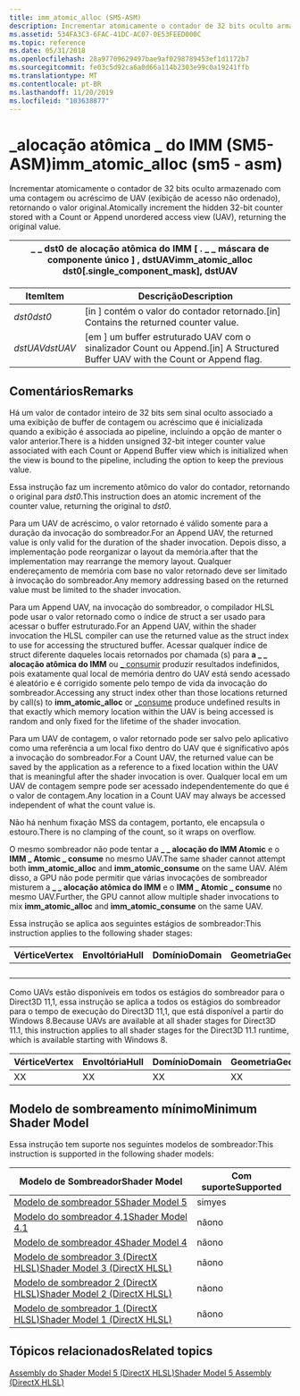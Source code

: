 ```yaml
---
title: imm_atomic_alloc (SM5-ASM)
description: Incrementar atomicamente o contador de 32 bits oculto armazenado com uma contagem ou acréscimo de UAV (exibição de acesso não ordenado), retornando o valor original.
ms.assetid: 534FA3C3-6FAC-41DC-AC07-0E53FEED000C
ms.topic: reference
ms.date: 05/31/2018
ms.openlocfilehash: 28a97709629497bae9af0298789453ef1d1172b7
ms.sourcegitcommit: fe03c5d92ca6a0d66a114b2303e99c0a19241ffb
ms.translationtype: MT
ms.contentlocale: pt-BR
ms.lasthandoff: 11/20/2019
ms.locfileid: "103638877"
---
```

# <a name="imm_atomic_alloc-sm5---asm"></a><span data-ttu-id="6c738-103">\_alocação atômica \_ do IMM (SM5-ASM)</span><span class="sxs-lookup"><span data-stu-id="6c738-103">imm\_atomic\_alloc (sm5 - asm)</span></span>

<span data-ttu-id="6c738-104">Incrementar atomicamente o contador de 32 bits oculto armazenado com uma contagem ou acréscimo de UAV (exibição de acesso não ordenado), retornando o valor original.</span><span class="sxs-lookup"><span data-stu-id="6c738-104">Atomically increment the hidden 32-bit counter stored with a Count or Append unordered access view (UAV), returning the original value.</span></span>



| <span data-ttu-id="6c738-105">\_ \_ dst0 de alocação atômica do IMM \[ . \_ \_ máscara de componente único \] , dstUAV</span><span class="sxs-lookup"><span data-stu-id="6c738-105">imm\_atomic\_alloc dst0\[.single\_component\_mask\], dstUAV</span></span> |
|-------------------------------------------------------------|



 



| <span data-ttu-id="6c738-106">Item</span><span class="sxs-lookup"><span data-stu-id="6c738-106">Item</span></span>                                                                                           | <span data-ttu-id="6c738-107">Descrição</span><span class="sxs-lookup"><span data-stu-id="6c738-107">Description</span></span>                                                               |
|------------------------------------------------------------------------------------------------|---------------------------------------------------------------------------|
| <span data-ttu-id="6c738-108"><span id="dst0"></span><span id="DST0"></span>*dst0*</span><span class="sxs-lookup"><span data-stu-id="6c738-108"><span id="dst0"></span><span id="DST0"></span>*dst0*</span></span><br/>                                | <span data-ttu-id="6c738-109">\[in \] contém o valor do contador retornado.</span><span class="sxs-lookup"><span data-stu-id="6c738-109">\[in\] Contains the returned counter value.</span></span><br/>                    |
| <span data-ttu-id="6c738-110"><span id="dstUAV"></span><span id="dstuav"></span><span id="DSTUAV"></span>*dstUAV*</span><span class="sxs-lookup"><span data-stu-id="6c738-110"><span id="dstUAV"></span><span id="dstuav"></span><span id="DSTUAV"></span>*dstUAV*</span></span><br/> | <span data-ttu-id="6c738-111">\[em \] um buffer estruturado UAV com o sinalizador Count ou Append.</span><span class="sxs-lookup"><span data-stu-id="6c738-111">\[in\] A Structured Buffer UAV with the Count or Append flag.</span></span> <br/> |



 

## <a name="remarks"></a><span data-ttu-id="6c738-112">Comentários</span><span class="sxs-lookup"><span data-stu-id="6c738-112">Remarks</span></span>

<span data-ttu-id="6c738-113">Há um valor de contador inteiro de 32 bits sem sinal oculto associado a uma exibição de buffer de contagem ou acréscimo que é inicializada quando a exibição é associada ao pipeline, incluindo a opção de manter o valor anterior.</span><span class="sxs-lookup"><span data-stu-id="6c738-113">There is a hidden unsigned 32-bit integer counter value associated with each Count or Append Buffer view which is initialized when the view is bound to the pipeline, including the option to keep the previous value.</span></span>

<span data-ttu-id="6c738-114">Essa instrução faz um incremento atômico do valor do contador, retornando o original para *dst0*.</span><span class="sxs-lookup"><span data-stu-id="6c738-114">This instruction does an atomic increment of the counter value, returning the original to *dst0*.</span></span>

<span data-ttu-id="6c738-115">Para um UAV de acréscimo, o valor retornado é válido somente para a duração da invocação do sombreador.</span><span class="sxs-lookup"><span data-stu-id="6c738-115">For an Append UAV, the returned value is only valid for the duration of the shader invocation.</span></span> <span data-ttu-id="6c738-116">Depois disso, a implementação pode reorganizar o layout da memória.</span><span class="sxs-lookup"><span data-stu-id="6c738-116">after that the implementation may rearrange the memory layout.</span></span> <span data-ttu-id="6c738-117">Qualquer endereçamento de memória com base no valor retornado deve ser limitado à invocação do sombreador.</span><span class="sxs-lookup"><span data-stu-id="6c738-117">Any memory addressing based on the returned value must be limited to the shader invocation.</span></span>

<span data-ttu-id="6c738-118">Para um Append UAV, na invocação do sombreador, o compilador HLSL pode usar o valor retornado como o índice de struct a ser usado para acessar o buffer estruturado.</span><span class="sxs-lookup"><span data-stu-id="6c738-118">For an Append UAV, within the shader invocation the HLSL compiler can use the returned value as the struct index to use for accessing the structured buffer.</span></span> <span data-ttu-id="6c738-119">Acessar qualquer índice de struct diferente daqueles locais retornados por chamada (s) para **a \_ \_ alocação atômica do IMM** ou [ \_ consumir](imm-atomic-consume--sm5---asm-.md) produzir resultados indefinidos, pois exatamente qual local de memória dentro do UAV está sendo acessado é aleatório e é corrigido somente pelo tempo de vida da invocação do sombreador.</span><span class="sxs-lookup"><span data-stu-id="6c738-119">Accessing any struct index other than those locations returned by call(s) to **imm\_atomic\_alloc** or [\_consume](imm-atomic-consume--sm5---asm-.md) produce undefined results in that exactly which memory location within the UAV is being accessed is random and only fixed for the lifetime of the shader invocation.</span></span>

<span data-ttu-id="6c738-120">Para um UAV de contagem, o valor retornado pode ser salvo pelo aplicativo como uma referência a um local fixo dentro do UAV que é significativo após a invocação do sombreador.</span><span class="sxs-lookup"><span data-stu-id="6c738-120">For a Count UAV, the returned value can be saved by the application as a reference to a fixed location within the UAV that is meaningful after the shader invocation is over.</span></span> <span data-ttu-id="6c738-121">Qualquer local em um UAV de contagem sempre pode ser acessado independentemente do que é o valor de contagem.</span><span class="sxs-lookup"><span data-stu-id="6c738-121">Any location in a Count UAV may always be accessed independent of what the count value is.</span></span>

<span data-ttu-id="6c738-122">Não há nenhum fixação MSS da contagem, portanto, ele encapsula o estouro.</span><span class="sxs-lookup"><span data-stu-id="6c738-122">There is no clamping of the count, so it wraps on overflow.</span></span>

<span data-ttu-id="6c738-123">O mesmo sombreador não pode tentar a **\_ \_ alocação do IMM Atomic** e o **IMM \_ Atomic \_ consume** no mesmo UAV.</span><span class="sxs-lookup"><span data-stu-id="6c738-123">The same shader cannot attempt both **imm\_atomic\_alloc** and **imm\_atomic\_consume** on the same UAV.</span></span> <span data-ttu-id="6c738-124">Além disso, a GPU não pode permitir que várias invocações de sombreador misturem a **\_ \_ alocação atômica do IMM** e o **IMM \_ Atomic \_ consume** no mesmo UAV.</span><span class="sxs-lookup"><span data-stu-id="6c738-124">Further, the GPU cannot allow multiple shader invocations to mix **imm\_atomic\_alloc** and **imm\_atomic\_consume** on the same UAV.</span></span>

<span data-ttu-id="6c738-125">Essa instrução se aplica aos seguintes estágios de sombreador:</span><span class="sxs-lookup"><span data-stu-id="6c738-125">This instruction applies to the following shader stages:</span></span>



| <span data-ttu-id="6c738-126">Vértice</span><span class="sxs-lookup"><span data-stu-id="6c738-126">Vertex</span></span> | <span data-ttu-id="6c738-127">Envoltória</span><span class="sxs-lookup"><span data-stu-id="6c738-127">Hull</span></span> | <span data-ttu-id="6c738-128">Domínio</span><span class="sxs-lookup"><span data-stu-id="6c738-128">Domain</span></span> | <span data-ttu-id="6c738-129">Geometria</span><span class="sxs-lookup"><span data-stu-id="6c738-129">Geometry</span></span> | <span data-ttu-id="6c738-130">16x16</span><span class="sxs-lookup"><span data-stu-id="6c738-130">Pixel</span></span> | <span data-ttu-id="6c738-131">Computação</span><span class="sxs-lookup"><span data-stu-id="6c738-131">Compute</span></span> |
|--------|------|--------|----------|-------|---------|
|        |      |        |          | <span data-ttu-id="6c738-132">X</span><span class="sxs-lookup"><span data-stu-id="6c738-132">X</span></span>     | <span data-ttu-id="6c738-133">X</span><span class="sxs-lookup"><span data-stu-id="6c738-133">X</span></span>       |



 

<span data-ttu-id="6c738-134">Como UAVs estão disponíveis em todos os estágios do sombreador para o Direct3D 11,1, essa instrução se aplica a todos os estágios do sombreador para o tempo de execução do Direct3D 11,1, que está disponível a partir do Windows 8.</span><span class="sxs-lookup"><span data-stu-id="6c738-134">Because UAVs are available at all shader stages for Direct3D 11.1, this instruction applies to all shader stages for the Direct3D 11.1 runtime, which is available starting with Windows 8.</span></span>



| <span data-ttu-id="6c738-135">Vértice</span><span class="sxs-lookup"><span data-stu-id="6c738-135">Vertex</span></span> | <span data-ttu-id="6c738-136">Envoltória</span><span class="sxs-lookup"><span data-stu-id="6c738-136">Hull</span></span> | <span data-ttu-id="6c738-137">Domínio</span><span class="sxs-lookup"><span data-stu-id="6c738-137">Domain</span></span> | <span data-ttu-id="6c738-138">Geometria</span><span class="sxs-lookup"><span data-stu-id="6c738-138">Geometry</span></span> | <span data-ttu-id="6c738-139">16x16</span><span class="sxs-lookup"><span data-stu-id="6c738-139">Pixel</span></span> | <span data-ttu-id="6c738-140">Computação</span><span class="sxs-lookup"><span data-stu-id="6c738-140">Compute</span></span> |
|--------|------|--------|----------|-------|---------|
| <span data-ttu-id="6c738-141">X</span><span class="sxs-lookup"><span data-stu-id="6c738-141">X</span></span>      | <span data-ttu-id="6c738-142">X</span><span class="sxs-lookup"><span data-stu-id="6c738-142">X</span></span>    | <span data-ttu-id="6c738-143">X</span><span class="sxs-lookup"><span data-stu-id="6c738-143">X</span></span>      | <span data-ttu-id="6c738-144">X</span><span class="sxs-lookup"><span data-stu-id="6c738-144">X</span></span>        | <span data-ttu-id="6c738-145">X</span><span class="sxs-lookup"><span data-stu-id="6c738-145">X</span></span>     | <span data-ttu-id="6c738-146">X</span><span class="sxs-lookup"><span data-stu-id="6c738-146">X</span></span>       |



 

## <a name="minimum-shader-model"></a><span data-ttu-id="6c738-147">Modelo de sombreamento mínimo</span><span class="sxs-lookup"><span data-stu-id="6c738-147">Minimum Shader Model</span></span>

<span data-ttu-id="6c738-148">Essa instrução tem suporte nos seguintes modelos de sombreador:</span><span class="sxs-lookup"><span data-stu-id="6c738-148">This instruction is supported in the following shader models:</span></span>



| <span data-ttu-id="6c738-149">Modelo de Sombreador</span><span class="sxs-lookup"><span data-stu-id="6c738-149">Shader Model</span></span>                                              | <span data-ttu-id="6c738-150">Com suporte</span><span class="sxs-lookup"><span data-stu-id="6c738-150">Supported</span></span> |
|-----------------------------------------------------------|-----------|
| [<span data-ttu-id="6c738-151">Modelo de sombreador 5</span><span class="sxs-lookup"><span data-stu-id="6c738-151">Shader Model 5</span></span>](d3d11-graphics-reference-sm5.md)        | <span data-ttu-id="6c738-152">sim</span><span class="sxs-lookup"><span data-stu-id="6c738-152">yes</span></span>       |
| [<span data-ttu-id="6c738-153">Modelo do sombreador 4,1</span><span class="sxs-lookup"><span data-stu-id="6c738-153">Shader Model 4.1</span></span>](dx-graphics-hlsl-sm4.md)              | <span data-ttu-id="6c738-154">não</span><span class="sxs-lookup"><span data-stu-id="6c738-154">no</span></span>        |
| [<span data-ttu-id="6c738-155">Modelo de sombreador 4</span><span class="sxs-lookup"><span data-stu-id="6c738-155">Shader Model 4</span></span>](dx-graphics-hlsl-sm4.md)                | <span data-ttu-id="6c738-156">não</span><span class="sxs-lookup"><span data-stu-id="6c738-156">no</span></span>        |
| [<span data-ttu-id="6c738-157">Modelo de sombreador 3 (DirectX HLSL)</span><span class="sxs-lookup"><span data-stu-id="6c738-157">Shader Model 3 (DirectX HLSL)</span></span>](dx-graphics-hlsl-sm3.md) | <span data-ttu-id="6c738-158">não</span><span class="sxs-lookup"><span data-stu-id="6c738-158">no</span></span>        |
| [<span data-ttu-id="6c738-159">Modelo de sombreador 2 (DirectX HLSL)</span><span class="sxs-lookup"><span data-stu-id="6c738-159">Shader Model 2 (DirectX HLSL)</span></span>](dx-graphics-hlsl-sm2.md) | <span data-ttu-id="6c738-160">não</span><span class="sxs-lookup"><span data-stu-id="6c738-160">no</span></span>        |
| [<span data-ttu-id="6c738-161">Modelo de sombreador 1 (DirectX HLSL)</span><span class="sxs-lookup"><span data-stu-id="6c738-161">Shader Model 1 (DirectX HLSL)</span></span>](dx-graphics-hlsl-sm1.md) | <span data-ttu-id="6c738-162">não</span><span class="sxs-lookup"><span data-stu-id="6c738-162">no</span></span>        |



 

## <a name="related-topics"></a><span data-ttu-id="6c738-163">Tópicos relacionados</span><span class="sxs-lookup"><span data-stu-id="6c738-163">Related topics</span></span>

<dl> <dt>

[<span data-ttu-id="6c738-164">Assembly do Shader Model 5 (DirectX HLSL)</span><span class="sxs-lookup"><span data-stu-id="6c738-164">Shader Model 5 Assembly (DirectX HLSL)</span></span>](shader-model-5-assembly--directx-hlsl-.md)
</dt> </dl>

 

 





